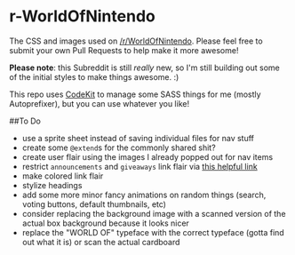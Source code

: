 # r-WorldOfNintendo
The CSS and images used on [/r/WorldOfNintendo](http://reddit.com/r/WorldOfNintendo). Please feel free to submit your own Pull Requests to help make it more awesome!

**Please note**: this Subreddit is still *really* new, so I'm still building out some of the initial styles to make things awesome. :)

This repo uses [CodeKit](https://incident57.com/codekit/) to manage some SASS things for me (mostly Autoprefixer), but you can use whatever you like!

##To Do
* use a sprite sheet instead of saving individual files for nav stuff
* create some `@extend`s for the commonly shared shit?
* create user flair using the images I already popped out for nav items
* restrict `announcements` and `giveaways` link flair via [this helpful link](http://www.reddit.com/r/modhelp/comments/1r6q9s/i_dont_understand_link_flair_user_can_edit/cdk7m8o)
* make colored link flair
* stylize headings
* add some more minor fancy animations on random things (search, voting buttons, default thumbnails, etc)
* consider replacing the background image with a scanned version of the actual box background because it looks nicer
* replace the "WORLD OF" typeface with the correct typeface (gotta find out what it is) or scan the actual cardboard
